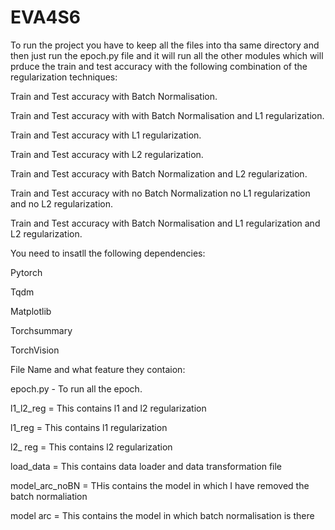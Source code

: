 # EVA4S6
To run the project you have to keep all the files into tha same directory and then just run the epoch.py file and it will run all the other modules which will prduce the train and test accuracy with the following combination of the regularization techniques:

Train and Test accuracy with Batch Normalisation.

Train and Test accuracy with with Batch Normalisation and L1 regularization.

Train and Test accuracy with L1 regularization.

Train and Test accuracy with L2 regularization.

Train and Test accuracy with Batch Normalization and L2 regularization.

Train and Test accuracy with no Batch Normalization no L1 regularization and no L2 regularization.

Train and Test accuracy with Batch Normalisation and L1 regularization and L2 regularization.

You need to insatll the following dependencies:

Pytorch

Tqdm

Matplotlib

Torchsummary

TorchVision

File Name and what feature they contaion: 

epoch.py - To run all the epoch.

l1_l2_reg = This contains l1 and l2 regularization

l1_reg = This contains l1 regularization 

l2_ reg = This contains l2 regularization 

load_data = This contains data loader and data transformation file 

model_arc_noBN = THis contains the model in which I have removed the batch normaliation

model arc = This contains the model in which batch normalisation is there 

